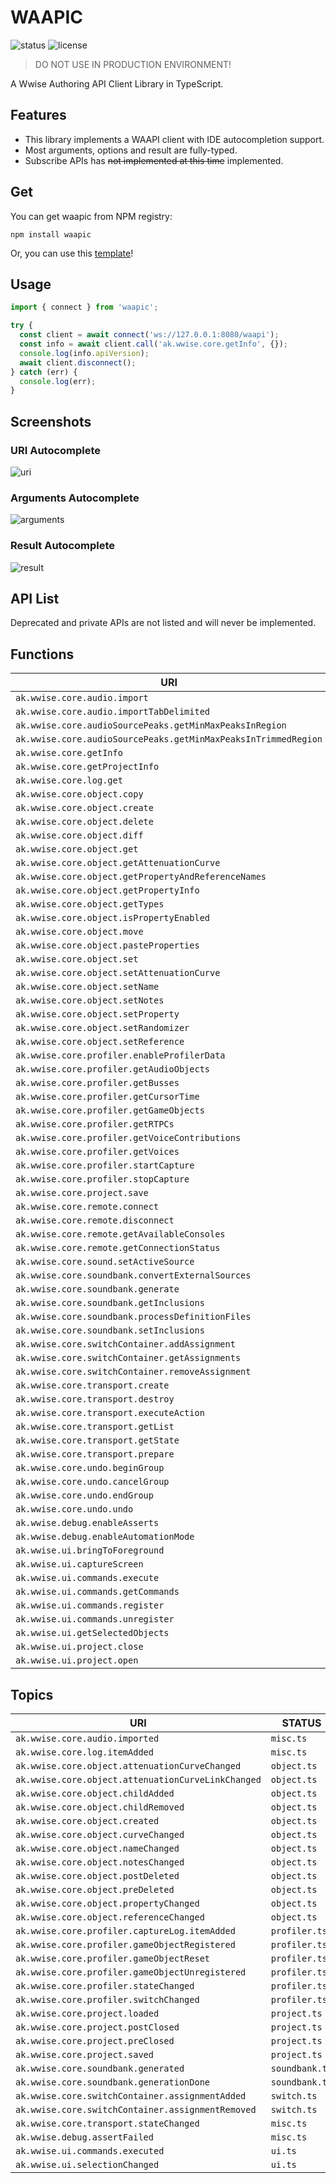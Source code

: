 # WAAPIC

![status](https://img.shields.io/badge/status-alpha-red.svg)
![license](https://img.shields.io/badge/license-MIT-blue)

> DO NOT USE IN PRODUCTION ENVIRONMENT!

A Wwise Authoring API Client Library in TypeScript.

## Features

- This library implements a WAAPI client with IDE autocompletion support.
- Most arguments, options and result are fully-typed.
- Subscribe APIs has ~~not implemented at this time~~ implemented.

## Get

You can get waapic from NPM registry:

```
npm install waapic
```

Or, you can use this [template](https://github.com/mashisora/waapi-script-template)!

## Usage

```ts
import { connect } from 'waapic';

try {
  const client = await connect('ws://127.0.0.1:8080/waapi');
  const info = await client.call('ak.wwise.core.getInfo', {});
  console.log(info.apiVersion);
  await client.disconnect();
} catch (err) {
  console.log(err);
}
```

## Screenshots

### URI Autocomplete

![uri](./public/screenshot_01.png)

### Arguments Autocomplete

![arguments](./public/screenshot_02.png)

### Result Autocomplete

![result](./public/screenshot_03.png)

## API List

Deprecated and private APIs are not listed and will never be implemented.

## Functions

| URI                                                            | LOCATION       |
| -------------------------------------------------------------- | -------------- |
| `ak.wwise.core.audio.import`                                   | `audio.ts`     |
| `ak.wwise.core.audio.importTabDelimited`                       | `audio.ts`     |
| `ak.wwise.core.audioSourcePeaks.getMinMaxPeaksInRegion`        | `audio.ts`     |
| `ak.wwise.core.audioSourcePeaks.getMinMaxPeaksInTrimmedRegion` | `audio.ts`     |
| `ak.wwise.core.getInfo`                                        | `misc.ts`      |
| `ak.wwise.core.getProjectInfo`                                 | `misc.ts`      |
| `ak.wwise.core.log.get`                                        | `misc.ts`      |
| `ak.wwise.core.object.copy`                                    | `object.ts`    |
| `ak.wwise.core.object.create`                                  | `object.ts`    |
| `ak.wwise.core.object.delete`                                  | `object.ts`    |
| `ak.wwise.core.object.diff`                                    | `object.ts`    |
| `ak.wwise.core.object.get`                                     | `object.ts`    |
| `ak.wwise.core.object.getAttenuationCurve`                     | `object.ts`    |
| `ak.wwise.core.object.getPropertyAndReferenceNames`            | `object.ts`    |
| `ak.wwise.core.object.getPropertyInfo`                         | `object.ts`    |
| `ak.wwise.core.object.getTypes`                                | `object.ts`    |
| `ak.wwise.core.object.isPropertyEnabled`                       | `object.ts`    |
| `ak.wwise.core.object.move`                                    | `object.ts`    |
| `ak.wwise.core.object.pasteProperties`                         | `object.ts`    |
| `ak.wwise.core.object.set`                                     | `object.ts`    |
| `ak.wwise.core.object.setAttenuationCurve`                     | `object.ts`    |
| `ak.wwise.core.object.setName`                                 | `object.ts`    |
| `ak.wwise.core.object.setNotes`                                | `object.ts`    |
| `ak.wwise.core.object.setProperty`                             | `object.ts`    |
| `ak.wwise.core.object.setRandomizer`                           | `object.ts`    |
| `ak.wwise.core.object.setReference`                            | `object.ts`    |
| `ak.wwise.core.profiler.enableProfilerData`                    | `profiler.ts`  |
| `ak.wwise.core.profiler.getAudioObjects`                       | `profiler.ts`  |
| `ak.wwise.core.profiler.getBusses`                             | `profiler.ts`  |
| `ak.wwise.core.profiler.getCursorTime`                         | `profiler.ts`  |
| `ak.wwise.core.profiler.getGameObjects`                        | `profiler.ts`  |
| `ak.wwise.core.profiler.getRTPCs`                              | `profiler.ts`  |
| `ak.wwise.core.profiler.getVoiceContributions`                 | `profiler.ts`  |
| `ak.wwise.core.profiler.getVoices`                             | `profiler.ts`  |
| `ak.wwise.core.profiler.startCapture`                          | `profiler.ts`  |
| `ak.wwise.core.profiler.stopCapture`                           | `profiler.ts`  |
| `ak.wwise.core.project.save`                                   | `project.ts`   |
| `ak.wwise.core.remote.connect`                                 | `remote.ts`    |
| `ak.wwise.core.remote.disconnect`                              | `remote.ts`    |
| `ak.wwise.core.remote.getAvailableConsoles`                    | `remote.ts`    |
| `ak.wwise.core.remote.getConnectionStatus`                     | `remote.ts`    |
| `ak.wwise.core.sound.setActiveSource`                          | `audio.ts`     |
| `ak.wwise.core.soundbank.convertExternalSources`               | `soundbank.ts` |
| `ak.wwise.core.soundbank.generate`                             | `soundbank.ts` |
| `ak.wwise.core.soundbank.getInclusions`                        | `soundbank.ts` |
| `ak.wwise.core.soundbank.processDefinitionFiles`               | `soundbank.ts` |
| `ak.wwise.core.soundbank.setInclusions`                        | `soundbank.ts` |
| `ak.wwise.core.switchContainer.addAssignment`                  | `switch.ts`    |
| `ak.wwise.core.switchContainer.getAssignments`                 | `switch.ts`    |
| `ak.wwise.core.switchContainer.removeAssignment`               | `switch.ts`    |
| `ak.wwise.core.transport.create`                               | `transport.ts` |
| `ak.wwise.core.transport.destroy`                              | `transport.ts` |
| `ak.wwise.core.transport.executeAction`                        | `transport.ts` |
| `ak.wwise.core.transport.getList`                              | `transport.ts` |
| `ak.wwise.core.transport.getState`                             | `transport.ts` |
| `ak.wwise.core.transport.prepare`                              | `transport.ts` |
| `ak.wwise.core.undo.beginGroup`                                | `undo.ts`      |
| `ak.wwise.core.undo.cancelGroup`                               | `undo.ts`      |
| `ak.wwise.core.undo.endGroup`                                  | `undo.ts`      |
| `ak.wwise.core.undo.undo`                                      | `undo.ts`      |
| `ak.wwise.debug.enableAsserts`                                 | `misc.ts`      |
| `ak.wwise.debug.enableAutomationMode`                          | `misc.ts`      |
| `ak.wwise.ui.bringToForeground`                                | `ui.ts`        |
| `ak.wwise.ui.captureScreen`                                    | `ui.ts`        |
| `ak.wwise.ui.commands.execute`                                 | `ui.ts`        |
| `ak.wwise.ui.commands.getCommands`                             | `ui.ts`        |
| `ak.wwise.ui.commands.register`                                | `ui.ts`        |
| `ak.wwise.ui.commands.unregister`                              | `ui.ts`        |
| `ak.wwise.ui.getSelectedObjects`                               | `ui.ts`        |
| `ak.wwise.ui.project.close`                                    | `project.ts`   |
| `ak.wwise.ui.project.open`                                     | `project.ts`   |

## Topics

| URI                                                | STATUS         |
| -------------------------------------------------- | -------------- |
| `ak.wwise.core.audio.imported`                     | `misc.ts`      |
| `ak.wwise.core.log.itemAdded`                      | `misc.ts`      |
| `ak.wwise.core.object.attenuationCurveChanged`     | `object.ts`    |
| `ak.wwise.core.object.attenuationCurveLinkChanged` | `object.ts`    |
| `ak.wwise.core.object.childAdded`                  | `object.ts`    |
| `ak.wwise.core.object.childRemoved`                | `object.ts`    |
| `ak.wwise.core.object.created`                     | `object.ts`    |
| `ak.wwise.core.object.curveChanged`                | `object.ts`    |
| `ak.wwise.core.object.nameChanged`                 | `object.ts`    |
| `ak.wwise.core.object.notesChanged`                | `object.ts`    |
| `ak.wwise.core.object.postDeleted`                 | `object.ts`    |
| `ak.wwise.core.object.preDeleted`                  | `object.ts`    |
| `ak.wwise.core.object.propertyChanged`             | `object.ts`    |
| `ak.wwise.core.object.referenceChanged`            | `object.ts`    |
| `ak.wwise.core.profiler.captureLog.itemAdded`      | `profiler.ts`  |
| `ak.wwise.core.profiler.gameObjectRegistered`      | `profiler.ts`  |
| `ak.wwise.core.profiler.gameObjectReset`           | `profiler.ts`  |
| `ak.wwise.core.profiler.gameObjectUnregistered`    | `profiler.ts`  |
| `ak.wwise.core.profiler.stateChanged`              | `profiler.ts`  |
| `ak.wwise.core.profiler.switchChanged`             | `profiler.ts`  |
| `ak.wwise.core.project.loaded`                     | `project.ts`   |
| `ak.wwise.core.project.postClosed`                 | `project.ts`   |
| `ak.wwise.core.project.preClosed`                  | `project.ts`   |
| `ak.wwise.core.project.saved`                      | `project.ts`   |
| `ak.wwise.core.soundbank.generated`                | `soundbank.ts` |
| `ak.wwise.core.soundbank.generationDone`           | `soundbank.ts` |
| `ak.wwise.core.switchContainer.assignmentAdded`    | `switch.ts`    |
| `ak.wwise.core.switchContainer.assignmentRemoved`  | `switch.ts`    |
| `ak.wwise.core.transport.stateChanged`             | `misc.ts`      |
| `ak.wwise.debug.assertFailed`                      | `misc.ts`      |
| `ak.wwise.ui.commands.executed`                    | `ui.ts`        |
| `ak.wwise.ui.selectionChanged`                     | `ui.ts`        |
